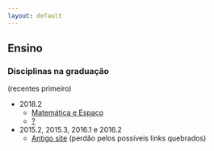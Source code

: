 ```yaml
---
layout: default
---
```


## Ensino

### Disciplinas na graduação

(recentes primeiro)
+ 2018.2
  + [Matemática e Espaço](/CC/2018.2.ME)
  + [?](#)
+ 2015.2, 2015.3, 2016.1 e 2016.2
  + [Antigo site](https://sites.google.com/site/elivaldolozerfr/home) (perdão pelos possíveis links quebrados)
